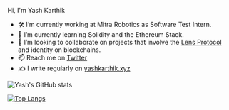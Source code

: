 Hi, I'm Yash Karthik
- 🛠 I’m currently working at Mitra Robotics as Software Test Intern.
- 🌱 I’m currently learning Solidity and the Ethereum Stack.
- 👯 I’m looking to collaborate on projects that involve the [Lens Protocol](https://lens.xyz/) and identity on blockchains.
- 📫 Reach me on [Twitter](https://twitter.com/_yashKarthik)
- ✍️ I write regularly on [yashkarthik.xyz](https://www.yashkarthik.xyz)


![Yash's GitHub stats](https://github-readme-stats.vercel.app/api?username=yashkarthik&show_icons=true&theme=tokyonight)

[![Top Langs](https://github-readme-stats.vercel.app/api/top-langs/?username=yashkarthik&hide=jupyter%20notebook,html&theme=tokyonight)](https://github.com/yashkarthik/github-readme-stats)
